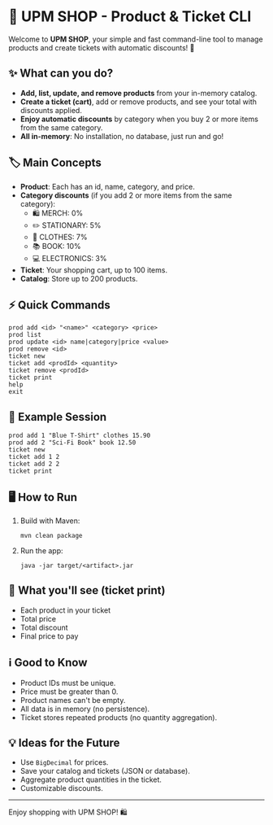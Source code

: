 # 🛒 UPM SHOP - Product & Ticket CLI

Welcome to **UPM SHOP**, your simple and fast command-line tool to manage products and create tickets with automatic discounts! 🚀

## ✨ What can you do?
- **Add, list, update, and remove products** from your in-memory catalog.
- **Create a ticket (cart)**, add or remove products, and see your total with discounts applied.
- **Enjoy automatic discounts** by category when you buy 2 or more items from the same category.
- **All in-memory**: No installation, no database, just run and go!

## 🏷️ Main Concepts
- **Product**: Each has an id, name, category, and price.
- **Category discounts** (if you add 2 or more items from the same category):
  - 🛍️ MERCH: 0%
  - ✏️ STATIONARY: 5%
  - 👕 CLOTHES: 7%
  - 📚 BOOK: 10%
  - 💻 ELECTRONICS: 3%
- **Ticket**: Your shopping cart, up to 100 items.
- **Catalog**: Store up to 200 products.

## ⚡ Quick Commands
```
prod add <id> "<name>" <category> <price>
prod list
prod update <id> name|category|price <value>
prod remove <id>
ticket new
ticket add <prodId> <quantity>
ticket remove <prodId>
ticket print
help
exit
```

## 🚀 Example Session
```
prod add 1 "Blue T-Shirt" clothes 15.90
prod add 2 "Sci-Fi Book" book 12.50
ticket new
ticket add 1 2
ticket add 2 2
ticket print
```

## 🖥️ How to Run
1. Build with Maven:
   ```
   mvn clean package
   ```
2. Run the app:
   ```
   java -jar target/<artifact>.jar
   ```

## 🧾 What you'll see (ticket print)
- Each product in your ticket
- Total price
- Total discount
- Final price to pay

## ℹ️ Good to Know
- Product IDs must be unique.
- Price must be greater than 0.
- Product names can't be empty.
- All data is in memory (no persistence).
- Ticket stores repeated products (no quantity aggregation).

## 💡 Ideas for the Future
- Use `BigDecimal` for prices.
- Save your catalog and tickets (JSON or database).
- Aggregate product quantities in the ticket.
- Customizable discounts.

---
Enjoy shopping with UPM SHOP! 🛍️
